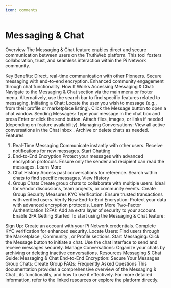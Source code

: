 ```yaml
---
icon: comments
---
```


# Messaging & Chat

Overview The Messaging & Chat feature enables direct and secure communication between users on the TruthWeb platform. This tool fosters collaboration, trust, and seamless interaction within the Pi Network community.

Key Benefits: Direct, real-time communication with other Pioneers. Secure messaging with end-to-end encryption. Enhanced community engagement through chat functionality. How It Works Accessing Messaging & Chat: Navigate to the Messaging & Chat section via the main menu or footer menu. Alternatively, use the search bar to find specific features related to messaging. Initiating a Chat: Locate the user you wish to message (e.g., from their profile or marketplace listing). Click the Message button to open a chat window. Sending Messages: Type your message in the chat box and press Enter or click the send button. Attach files, images, or links if needed (depending on feature availability). Managing Conversations: View all active conversations in the Chat Inbox . Archive or delete chats as needed. Features

1. Real-Time Messaging Communicate instantly with other users. Receive notifications for new messages. Start Chatting
2. End-to-End Encryption Protect your messages with advanced encryption protocols. Ensure only the sender and recipient can read the messages. Learn More
3. Chat History Access past conversations for reference. Search within chats to find specific messages. View History
4. Group Chats Create group chats to collaborate with multiple users. Ideal for vendor discussions, team projects, or community events. Create Group Security Measures KYC Verification: Ensure trusted transactions with verified users. Verify Now End-to-End Encryption: Protect your data with advanced encryption protocols. Learn More Two-Factor Authentication (2FA): Add an extra layer of security to your account. Enable 2FA Getting Started To start using the Messaging & Chat feature:

Sign Up: Create an account with your Pi Network credentials. Complete KYC verification for enhanced security. Locate Users: Find users through the Marketplace , Community , or Profile sections. Start Messaging: Click the Message button to initiate a chat. Use the chat interface to send and receive messages securely. Manage Conversations: Organize your chats by archiving or deleting inactive conversations. Resources Messaging & Chat Guide: Messaging & Chat End-to-End Encryption: Secure Your Messages Group Chats: Create Group FAQs: Frequently Asked Questions This documentation provides a comprehensive overview of the Messaging & Chat , its functionality, and how to use it effectively. For more detailed information, refer to the linked resources or explore the platform directly.
